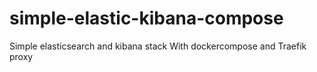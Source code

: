 # simple-elastic-kibana-compose
Simple elasticsearch and kibana stack With dockercompose and Traefik proxy
